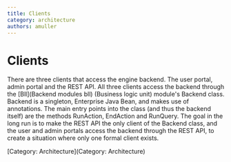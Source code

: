 ```yaml
---
title: Clients
category: architecture
authors: amuller
---
```


# Clients

There are three clients that access the engine backend. The user portal, admin portal and the REST API. All three clients access the backend through the [Bll](Backend modules bll) (Business logic unit) module's Backend class. Backend is a singleton, Enterprise Java Bean, and makes use of annotations. The main entry points into the class (and thus the backend itself) are the methods RunAction, EndAction and RunQuery. The goal in the long run is to make the REST API the only client of the Backend class, and the user and admin portals access the backend through the REST API, to create a situation where only one formal client exists.

[Category: Architecture](Category: Architecture)
